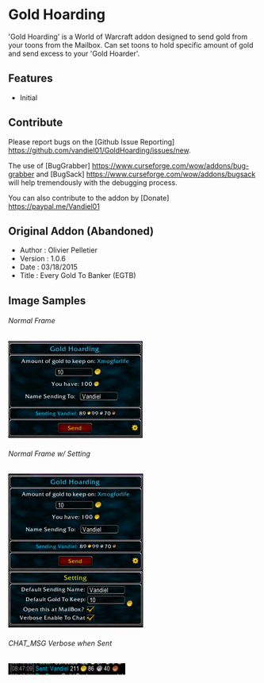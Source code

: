# Gold Hoarding
'Gold Hoarding' is a World of Warcraft addon designed to send gold from your toons from the Mailbox.  Can set toons to hold specific amount of gold and send excess to your 'Gold Hoarder'.

## Features
- Initial

## Contribute
Please report bugs on the [Github Issue Reporting] https://github.com/vandiel01/GoldHoarding/issues/new.

The use of [BugGrabber] https://www.curseforge.com/wow/addons/bug-grabber and [BugSack] https://www.curseforge.com/wow/addons/bugsack will help tremendously with the debugging process.

You can also contribute to the addon by [Donate] https://paypal.me/Vandiel01

## Original Addon (Abandoned)
* Author    : Olivier Pelletier
* Version	 : 1.0.6
* Date		   : 03/18/2015
* Title	   : Every Gold To Banker (EGTB)

## Image Samples
###### Normal Frame
 ![GHSample1](Images/Sample1.png)
###### Normal Frame w/ Setting
 ![GHSample2](Images/Sample2.png)
###### CHAT_MSG Verbose when Sent
 ![GHSample3](Images/Sample3.png)
